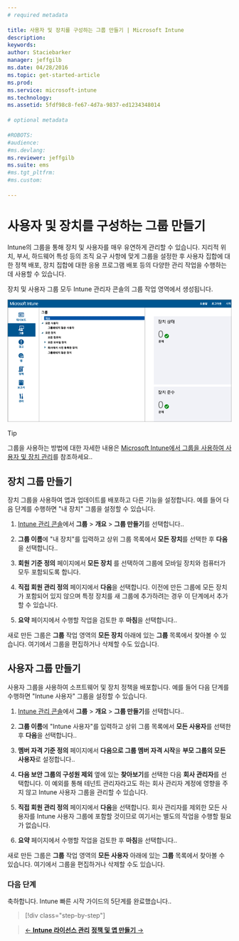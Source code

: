 ```yaml
---
# required metadata

title: 사용자 및 장치를 구성하는 그룹 만들기 | Microsoft Intune
description:
keywords:
author: Staciebarker
manager: jeffgilb
ms.date: 04/28/2016
ms.topic: get-started-article
ms.prod:
ms.service: microsoft-intune
ms.technology:
ms.assetid: 5fdf98c8-fe67-4d7a-9837-ed1234348014

# optional metadata

#ROBOTS:
#audience:
#ms.devlang:
ms.reviewer: jeffgilb
ms.suite: ems
#ms.tgt_pltfrm:
#ms.custom:

---
```



# 사용자 및 장치를 구성하는 그룹 만들기
Intune의 그룹을 통해 장치 및 사용자를 매우 유연하게 관리할 수 있습니다. 지리적 위치, 부서, 하드웨어 특성 등의 조직 요구 사항에 맞게 그룹을 설정한 후 사용자 집합에 대한 정책 배포, 장치 집합에 대한 응용 프로그램 배포 등의 다양한 관리 작업을 수행하는 데 사용할 수 있습니다.

장치 및 사용자 그룹 모두 Intune 관리자 콘솔의 그룹 작업 영역에서 생성됩니다.

![관리자 콘솔 그룹 작업 영역](./media/groups.png)


> [!TIP]
> 그룹을 사용하는 방법에 대한 자세한 내용은 [Microsoft Intune에서 그룹을 사용하여 사용자 및 장치 관리](/intune/deploy-use/use-groups-to-manage-users-and-devices-with-microsoft-intune)를 참조하세요..


## 장치 그룹 만들기
장치 그룹을 사용하여 앱과 업데이트를 배포하고 다른 기능을 설정합니다. 예를 들어 다음 단계를 수행하면 "내 장치" 그룹을 설정할 수 있습니다.

1.  [Intune 관리 콘솔](https://manage.microsoft.com/)에서 **그룹** > **개요** > **그룹 만들기**를 선택합니다..

2.  **그룹 이름**에 "내 장치"를 입력하고 상위 그룹 목록에서 **모든 장치**를 선택한 후 **다음**을 선택합니다..

3.  **회원 기준 정의** 페이지에서 **모든 장치** 를 선택하여 그룹에 모바일 장치와 컴퓨터가 모두 포함되도록 합니다.

4.  **직접 회원 관리 정의** 페이지에서 **다음**을 선택합니다. 이전에 만든 그룹에 모든 장치가 포함되어 있지 않으며 특정 장치를 새 그룹에 추가하려는 경우 이 단계에서 추가할 수 있습니다.

5.  **요약** 페이지에서 수행할 작업을 검토한 후 **마침**을 선택합니다..

새로 만든 그룹은 **그룹** 작업 영역의 **모든 장치** 아래에 있는 **그룹** 목록에서 찾아볼 수 있습니다. 여기에서 그룹을 편집하거나 삭제할 수도 있습니다.

## 사용자 그룹 만들기
사용자 그룹을 사용하여 소프트웨어 및 장치 정책을 배포합니다. 예를 들어 다음 단계를 수행하면 "Intune 사용자" 그룹을 설정할 수 있습니다.

1.  [Intune 관리 콘솔](https://manage.microsoft.com/)에서 **그룹** > **개요** > **그룹 만들기**를 선택합니다..

2.  **그룹 이름**에 "Intune 사용자"를 입력하고 상위 그룹 목록에서 **모든 사용자**를 선택한 후 **다음**을 선택합니다..

3.  **멤버 자격 기준 정의** 페이지에서 **다음으로 그룹 멤버 자격 시작**을 **부모 그룹의 모든 사용자**로 설정합니다..

4.  **다음 보안 그룹의 구성원 제외** 옆에 있는 **찾아보기**를 선택한 다음 **회사 관리자**를 선택합니다. 이 예외를 통해 테넌트 관리자라고도 하는 회사 관리자 계정에 영향을 주지 않고 Intune 사용자 그룹을 관리할 수 있습니다.

5.  **직접 회원 관리 정의** 페이지에서 **다음**을 선택합니다. 회사 관리자를 제외한 모든 사용자를 Intune 사용자 그룹에 포함할 것이므로 여기서는 별도의 작업을 수행할 필요가 없습니다.

6.  **요약** 페이지에서 수행할 작업을 검토한 후 **마침**을 선택합니다..

새로 만든 그룹은 **그룹** 작업 영역의 **모든 사용자** 아래에 있는 **그룹** 목록에서 찾아볼 수 있습니다. 여기에서 그룹을 편집하거나 삭제할 수도 있습니다.



### 다음 단계
축하합니다. Intune 빠른 시작 가이드의 5단계를 완료했습니다..

>[!div class="step-by-step"]

>[&larr; **Intune 라이선스 관리**](.\start-with-a-paid-subscription-to-microsoft-intune-step-4.md)       [**정책 및 앱 만들기** &rarr;](.\start-with-a-paid-subscription-to-microsoft-intune-step-6.md)  


<!--HONumber=May16_HO1-->


